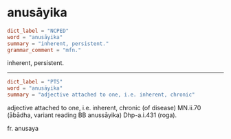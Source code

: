 # anusāyika

``` toml
dict_label = "NCPED"
word = "anusāyika"
summary = "inherent, persistent."
grammar_comment = "mfn."
```

inherent, persistent.

--------------------

``` toml
dict_label = "PTS"
word = "anusāyika"
summary = "adjective attached to one, i.e. inherent, chronic"
```

adjective attached to one, i.e. inherent, chronic (of disease) MN.ii.70 (ābādha, variant reading BB anussāyika) Dhp\-a.i.431 (roga).

fr. anusaya

